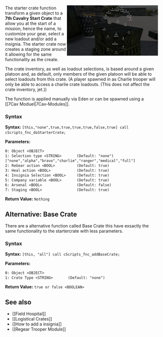 <img align="right" width="300" height="166" src="https://github.com/7Cav/cScripts/blob/main/resourses/wikigfx/Starter_Crate.png">The starter crate function transform a given object to a **7th Cavalry Start Crate** that allow you at the start of a mission, hence the name, to customize your gear, select a new loadout and/or add a insignia. The starter crate now creates a staging zone around it allowing for the same functionality as the create.

The crate inventory, as well as loadout selections, is based around a given platoon and, as default, only members of the given platoon will be able to select loadouts from this crate. (A player spawned in as Charlie trooper will only be able to access a charlie crate loadouts. (This does not affect the crate inventory, jet.))

The function is applied manually via Eden or can be spawned using a [[7Cav Moduel|7Cav-Modules]].

### Syntax
**Syntax:** `[this,"none",true,true,true,true,false,true] call cScripts_fnc_doStarterCrate;`

**Parameters:**
```
0: Object <OBJECT>
1: Selection type <STRING>       (Default: "none") ["none","alpha","bravo","charlie","ranger","medical","full"]
2: ReGear action <BOOL>          (Default: true)
3: Heal action <BOOL>            (Default: true)
4: Insignia Selection <BOOL>     (Default: true)
5: Company variable <BOOL>       (Default: true)
6: Arsenal <BOOL>                (Default: false)
7: Staging <BOOL>                (Default: true)
```
**Return Value:** ```Nothing```

## Alternative: Base Crate
There are a alternative function called Base Crate this have exsactly the same functionality to the startercrate with less parameters.

### Syntax
**Syntax:** `[this, "all"] call cScripts_fnc_addBaseCrate;`

**Parameters:**
```
0: Object <OBJECT>
1: Crate Type <STRING>       (Default: "none")
```

**Return Value:** ```true or false <BOOLEAN>```

## See also
* [[Field Hospital]]
* [[Logistical Crates]]
* [[How to add a insignia]]
* [[Regear Trooper Module]]